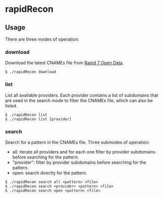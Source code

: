 # rapidRecon

## Usage

There are three modes of operation:

### download

Download the latest CNAMEs file from [Rapid 7 Open Data](https://opendata.rapid7.com/).

```
$ ./rapidRecon download
```

### list

List all available providers. Each provider contains a list of subdomains that are used in the search mode to filter the CNAMEs file, which can also be listed.

```
$ ./rapidRecon list
$ ./rapidRecon list [provider]
```

### search

Search for a pattern in the CNAMEs file.
Three submodes of operation:
- all: iterate all providers and for each one filter by provider subdomains before searching for the pattern.
- "provider": filter by provider subdomains before searching for the pattern.
- open: search directly for the pattern.

```
$ ./rapidRecon search all <pattern> <file>
$ ./rapidRecon search <provider> <pattern> <file>
$ ./rapidRecon search open <pattern> <file>
```
